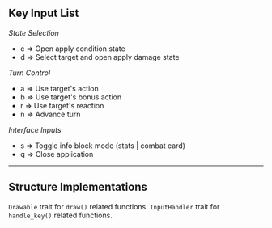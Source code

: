 ## Key Input List ##

*State Selection*

- c => Open apply condition state
- d => Select target and open apply damage state

*Turn Control*

- a => Use target's action
- b => Use target's bonus action
- r => Use target's reaction
- n => Advance turn

*Interface Inputs*

- s => Toggle info block mode (stats | combat card)
- q => Close application

___

## Structure Implementations ##

`Drawable` trait for `draw()` related functions.
`InputHandler` trait for `handle_key()` related functions.